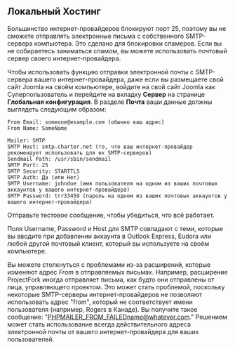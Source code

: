 <!-- Filename: Get_locally_hosted_Joomla!_website_e-mail_functions_to_work / Display title: Локальная почта -->

## Локальный Хостинг

Большинство интернет-провайдеров блокируют порт 25, поэтому вы не сможете отправлять электронные письма с собственного SMTP-сервера компьютера. Это сделано для блокировки спамеров. Если вы не собираетесь заниматься спамом, вы можете использовать почтовый сервер своего интернет-провайдера.

Чтобы использовать функцию отправки электронной почты с SMTP-сервера вашего интернет-провайдера, даже если вы размещаете свой сайт Joomla на своём компьютере, войдите на свой сайт Joomla как Суперпользователь и перейдите на вкладку **Сервер** на странице **Глобальная конфигурация**. В разделе **Почта** ваши данные должны выглядеть следующим образом:

    From Email: someone@example.com (обычно ваш адрес)
    From Name: SomeName

    Mailer: SMTP
    SMTP Host: smtp.charter.net (то, что ваш интернет-провайдер рекомендует использовать для их SMTP-серверов)
    Sendmail Path: /usr/sbin/sendmail
    SMTP Port: 25
    SMTP Security: STARTTLS
    SMTP Auth: Да (или Нет)
    SMTP Username: johndoe (имя пользователя на одном из ваших почтовых аккаунтов у вашего интернет-провайдера)
    SMTP Password: trr33459 (пароль на одном из ваших почтовых аккаунтов у вашего интернет-провайдера)
Отправьте тестовое сообщение, чтобы убедиться, что всё работает.

Поля Username, Password и Host для SMTP совпадают с теми, которые вы вводите при добавлении аккаунта в Outlook Express, Eudora или любой другой почтовый клиент, который вы используете на своём компьютере.

Вы можете столкнуться с проблемами из-за расширений, которые изменяют адрес *From* в отправляемых письмах. Например, расширение ProjectFork иногда отправляет письма, как будто они отправлены от лица, управляющего проектом. Это может стать проблемой, поскольку некоторые SMTP-серверы интернет-провайдеров не позволяют использовать адрес "from", который не соответствует имени пользователя (например, Rogers в Канаде). Вы получите такое сообщение: "PHPMAILER_FROM_FAILEDname@whatever.com." Решением может стать использование всегда действительного адреса электронной почты от вашего интернет-провайдера для ваших пользователей.

